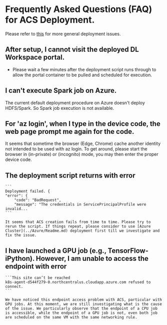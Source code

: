 # Frequently Asked Questions (FAQ) for ACS Deployment. 

Please refer to [this](../knownissues/Readme.md) for more general deployment issues. 

## After setup, I cannot visit the deployed DL Workspace portal. 

* Please wait a few minutes after the deployment script runs through to allow the portal container to be pulled and scheduled for execution. 

## I can't execute Spark job on Azure. 

The current default deployment procedure on Azure doesn't deploy HDFS/Spark. So Spark job execution is not available. 

## For 'az login', when I type in the device code, the web page prompt me again for the code. 

It seems that sometime the browser (Edge, Chrome) cache another identity not intended to be used with az login. To get around, please start the browser in (in-private) or (incognito) mode, you may then enter the proper device code. 

## The deployment script returns with error 

    ```
    Deployment failed. {
    "error": {
        "code": "BadRequest",
        "message": "The credentials in ServicePrincipalProfile were invalid...
    ```

    It seems that ACS creation fails from time to time. Please try to rerun the script. If things repeat, please consider to use [Azure Cluster](../Azure/Readme.md) deployment first till we investigate and fix the issue. 

## I have launched a GPU job (e.g., TensorFlow-iPython). However, I am unable to access the endpoint with error 

    ```This site can’t be reached
    k8s-agent-d544f279-0.northcentralus.cloudapp.azure.com refused to connect.
    ```

    We have noticed this endpoint access problem with ACS, particular with GPU jobs. At this moment, we are still investigating what is the cause of the issue. We particularly observe that the endpoint of a CPU job is accessible, while the endpoint of a GPU job is not, even both job are scheduled on the same VM with the same networking rule. 